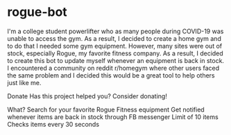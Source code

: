 # rogue-bot
I'm a college student powerlifter who as many people during COVID-19 was unable to access the gym. As a result, I decided to create a home gym and to do that I needed some gym equipment. However, many sites were out of stock, especially Rogue, my favorite fitness company. As a result, I decided to create this bot to update myself whenever an equipment is back in stock. I encountered a community on reddit r/homegym where other users faced the same problem and I decided this would be a great tool to help others just like me.

Donate
Has this project helped you? Consider donating!

What?
Search for your favorite Rogue Fitness equipment
Get notified whenever items are back in stock through FB messenger
Limit of 10 items
Checks items every 30 seconds
